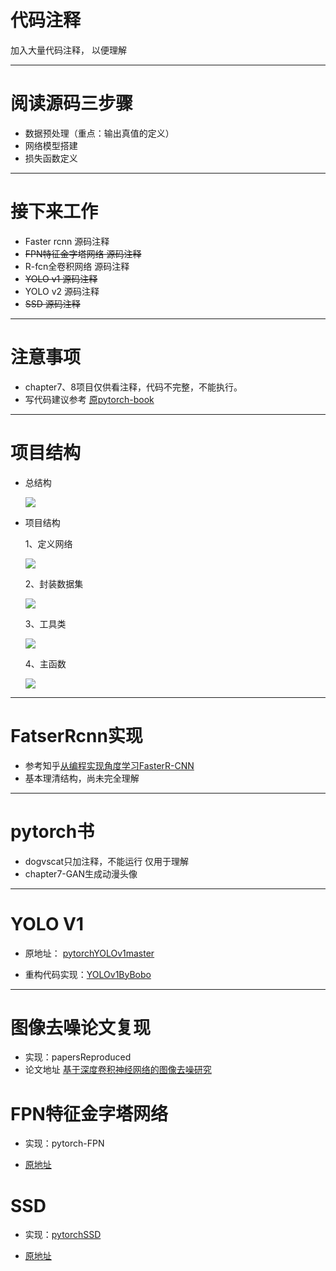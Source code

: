 # 代码注释

加入大量代码注释， 以便理解

----------

# 阅读源码三步骤

- 数据预处理（重点：输出真值的定义）
- 网络模型搭建
- 损失函数定义

----------
# 接下来工作
 
- Faster rcnn  源码注释
- ~~FPN特征金字塔网络 源码注释~~
- R-fcn全卷积网络 源码注释
- ~~YOLO v1  源码注释~~
- YOLO v2  源码注释
- ~~SSD 源码注释~~

----------

# 注意事项
- chapter7、8项目仅供看注释，代码不完整，不能执行。
- 写代码建议参考 [原pytorch-book ][5]

----------

# 项目结构


- 总结构

  ![](http://boboprivate.oss-cn-beijing.aliyuncs.com/18-5-26/99053959.jpg)
  
  
- 项目结构

  1、定义网络
  
  ![](http://boboprivate.oss-cn-beijing.aliyuncs.com/18-5-26/16409622.jpg) 
  
   2、封装数据集
   
  ![](http://boboprivate.oss-cn-beijing.aliyuncs.com/18-5-26/38894621.jpg)
  
   3、工具类
   
  ![](http://boboprivate.oss-cn-beijing.aliyuncs.com/18-5-26/98583532.jpg)
  
   4、主函数
   
  ![](http://boboprivate.oss-cn-beijing.aliyuncs.com/18-5-26/32257225.jpg)
  



----------
# FatserRcnn实现
- 参考知乎[从编程实现角度学习FasterR-CNN](https://zhuanlan.zhihu.com/p/32404424)
- 基本理清结构，尚未完全理解
----------


# pytorch书
- dogvscat只加注释，不能运行  仅用于理解
- chapter7-GAN生成动漫头像

----------

# YOLO V1
- 原地址： [pytorchYOLOv1master][2]

- 重构代码实现：[YOLOv1ByBobo][3]

----------


# 图像去噪论文复现

 - 实现：papersReproduced
 - 论文地址
 [基于深度卷积神经网络的图像去噪研究][4]


# FPN特征金字塔网络
- 实现：pytorch-FPN
- [原地址](https://github.com/kuangliu/pytorch-fpn) 


  [5]: https://github.com/chenyuntc/pytorch-book
  [2]: https://github.com/xiongzihua/pytorch-YOLO-v1
  [3]:https://github.com/bobo0810/AnnotatedNetworkModelGit/tree/master/YOLOv1ByBobo
  [4]: http://kns.cnki.net/KCMS/detail/detail.aspx?dbcode=CJFQ&amp;dbname=CJFDLAST2017&amp;filename=JSJC201703042&amp;uid=WEEvREcwSlJHSldRa1FhdXNXa0hIb3VVSnliNDU0a2dObEJYUVM1MzR2cz0=$9A4hF_YAuvQ5obgVAqNKPCYcEjKensW4ggI8Fm4gTkoUKaID8j8gFw!!&amp;v=MTUzMzkxRnJDVVJMS2ZZdWRvRnk3blVydkJMejdCYmJHNEg5Yk1ySTlCWm9SOGVYMUx1eFlTN0RoMVQzcVRyV00=

# SSD

- 实现：[pytorchSSD](https://github.com/bobo0810/AnnotatedNetworkModelGit/tree/master/pytorchSSD) 

- [原地址](https://github.com/amdegroot/ssd.pytorch) 